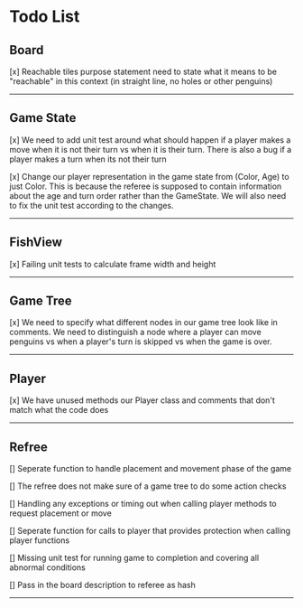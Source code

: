 # Todo List

## Board

[x] Reachable tiles purpose statement need to state what it means to be "reachable" in this context
(in straight line, no holes or other penguins)

---

## Game State

[x] We need to add unit test around what should happen if a player makes a move when it is not their turn
vs when it is their turn. There is also a bug if a player makes a turn when its not their turn

[x] Change our player representation in the game state from (Color, Age) to just Color. This is because the referee is supposed to contain information about the age and turn order rather than the GameState. We will also need to fix the unit test according to the changes.

---

## FishView

[x] Failing unit tests to calculate frame width and height

---

## Game Tree

[x] We need to specify what different nodes in our game tree look like in comments. We need to distinguish
 a node where a player can move penguins vs when a player's turn is skipped vs when the game is over.

---

## Player

[x] We have unused methods our Player class and comments that don't match what the code does

---

## Refree

[] Seperate function to handle placement and movement phase of the game

[] The refree does not make sure of a game tree to do some action checks

[] Handling any exceptions or timing out when calling player methods to request placement or move

[] Seperate function for calls to player that provides protection  when calling player functions

[] Missing unit test for running game to completion and covering all abnormal conditions

[] Pass in the board description to referee as hash

---
